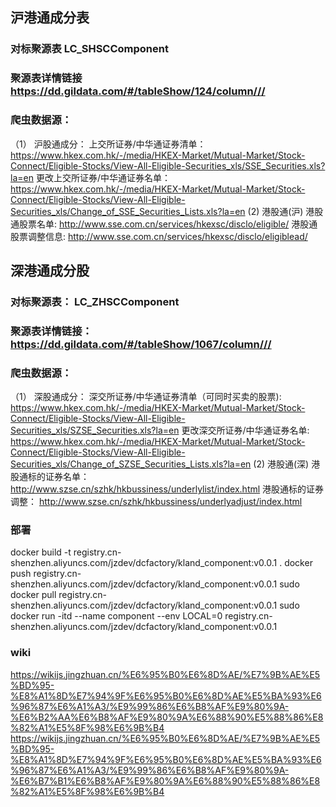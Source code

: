 ## 沪港通成分表
### 对标聚源表   LC_SHSCComponent
### 聚源表详情链接  https://dd.gildata.com/#/tableShow/124/column/// 
### 爬虫数据源： 
（1） 沪股通成分： 
上交所证券/中华通证券清单： https://www.hkex.com.hk/-/media/HKEX-Market/Mutual-Market/Stock-Connect/Eligible-Stocks/View-All-Eligible-Securities_xls/SSE_Securities.xls?la=en
更改上交所证券/中华通证券名单： https://www.hkex.com.hk/-/media/HKEX-Market/Mutual-Market/Stock-Connect/Eligible-Stocks/View-All-Eligible-Securities_xls/Change_of_SSE_Securities_Lists.xls?la=en
(2) 港股通(沪)
港股通股票名单: http://www.sse.com.cn/services/hkexsc/disclo/eligible/ 
港股通股票调整信息: http://www.sse.com.cn/services/hkexsc/disclo/eligiblead/

## 深港通成分股
### 对标聚源表： LC_ZHSCComponent
### 聚源表详情链接： https://dd.gildata.com/#/tableShow/1067/column/// 
### 爬虫数据源： 
（1） 深股通成分： 
深交所证券/中华通证券清单（可同时买卖的股票): https://www.hkex.com.hk/-/media/HKEX-Market/Mutual-Market/Stock-Connect/Eligible-Stocks/View-All-Eligible-Securities_xls/SZSE_Securities.xls?la=en
更改深交所证券/中华通证券名单: https://www.hkex.com.hk/-/media/HKEX-Market/Mutual-Market/Stock-Connect/Eligible-Stocks/View-All-Eligible-Securities_xls/Change_of_SZSE_Securities_Lists.xls?la=en
(2) 港股通(深)
港股通标的证券名单： http://www.szse.cn/szhk/hkbussiness/underlylist/index.html 
港股通标的证券调整： http://www.szse.cn/szhk/hkbussiness/underlyadjust/index.html 


### 部署
docker build -t registry.cn-shenzhen.aliyuncs.com/jzdev/dcfactory/kland_component:v0.0.1 .
docker push registry.cn-shenzhen.aliyuncs.com/jzdev/dcfactory/kland_component:v0.0.1
sudo docker pull registry.cn-shenzhen.aliyuncs.com/jzdev/dcfactory/kland_component:v0.0.1
sudo docker run -itd --name  component --env LOCAL=0 registry.cn-shenzhen.aliyuncs.com/jzdev/dcfactory/kland_component:v0.0.1


### wiki 
https://wikijs.jingzhuan.cn/%E6%95%B0%E6%8D%AE/%E7%9B%AE%E5%BD%95-%E8%A1%8D%E7%94%9F%E6%95%B0%E6%8D%AE%E5%BA%93%E6%96%87%E6%A1%A3/%E9%99%86%E6%B8%AF%E9%80%9A-%E6%B2%AA%E6%B8%AF%E9%80%9A%E6%88%90%E5%88%86%E8%82%A1%E5%8F%98%E6%9B%B4
https://wikijs.jingzhuan.cn/%E6%95%B0%E6%8D%AE/%E7%9B%AE%E5%BD%95-%E8%A1%8D%E7%94%9F%E6%95%B0%E6%8D%AE%E5%BA%93%E6%96%87%E6%A1%A3/%E9%99%86%E6%B8%AF%E9%80%9A-%E6%B7%B1%E6%B8%AF%E9%80%9A%E6%88%90%E5%88%86%E8%82%A1%E5%8F%98%E6%9B%B4
